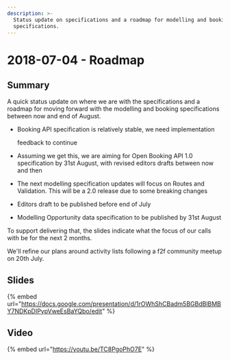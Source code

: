 ```yaml
---
description: >-
  Status update on specifications and a roadmap for modelling and booking
  specifications.
---
```


# 2018-07-04 - Roadmap

## Summary

A quick status update on where we are with the specifications and a roadmap for moving forward with the modelling and booking specifications between now and end of August.

* Booking API specification is relatively stable, we need implementation

  feedback to continue

* Assuming we get this, we are aiming for Open Booking API 1.0 specification by 31st August, with revised editors drafts between now and then
* The next modelling specification updates will focus on Routes and Validation. This will be a 2.0 release due to some breaking changes
* Editors draft to be published before end of July
* Modelling Opportunity data specification to be published by 31st August

To support delivering that, the slides indicate what the focus of our calls with be for the next 2 months.

We'll refine our plans around activity lists following a f2f community meetup on 20th July.

## Slides

{% embed url="https://docs.google.com/presentation/d/1rOWhShCBadm5BGBdBlBMBY7NDKpDIPypVweEsBaYQbo/edit" %}

## Video

{% embed url="https://youtu.be/TC8PgoPhO7E" %}

